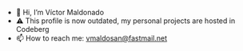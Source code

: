 - 👋 Hi, I’m Víctor Maldonado
- ⚠️ This profile is now outdated, my personal projects are hosted in Codeberg
- 📫 How to reach me: vmaldosan@fastmail.net
